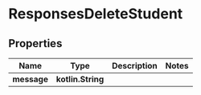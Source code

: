 
# ResponsesDeleteStudent

## Properties
| Name | Type | Description | Notes |
| ------------ | ------------- | ------------- | ------------- |
| **message** | **kotlin.String** |  |  |



